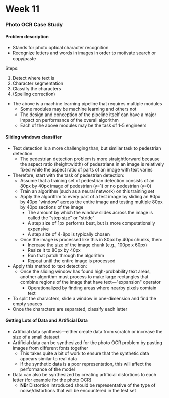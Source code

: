 # Week 11

### Photo OCR Case Study
#### Problem description
- Stands for photo optical character recognition
- Recognize letters and words in images in order to motivate search or copy/paste  

Steps:
1. Detect where text is
2. Character segmentation
3. Classify the characters 
4. (Spelling correction)

- The above is a machine learning pipeline that requires multiple modules
	- Some modules may be machine learning and others not
	- The design and conception of the pipeline itself can have a major impact on performance of the overall algorithm
	- Each of the above modules may be the task of 1-5 engineers

#### Sliding windows classifier
- Text detection is a more challenging than, but similar task to pedestrian detection
	- The pedestrian detection problem is more straightforward because the aspect ratio (height:width) of pedestrians in an image is relatively fixed while the aspect ratio of parts of an image with text varies
- Therefore, start with the task of pedestrian detection:
	- Assume that a training set of pedestrian detection consists of an 80px by 40px image of pedestrian (y=1) or no pedestrian (y=0)
	- Train an algorithm (such as a neural network) on this training set
	- Apply the algorithm to every part of a test image by sliding an 80px by 40px "window" across the entire image and testing multiple 80px by 40px sections of the image
		- The amount by which the window slides across the image is called the "step size" or "stride"
		- A step size of 1px performs best, but is more computationally expensive
		- A step size of 4-8px is typically chosen
	- Once the image is processed like this in 80px by 40px chunks, then:
		- Increase the size of the image chunk (e.g., 100px x 60px)
		- Resize it to 80px by 40px
		- Run that patch through the algorithm
		- Repeat until the entire image is processed
- Apply this method to text detection:
	- Once the sliding window has found high-probability text areas, another algorithm must process to make large rectangles that combine regions of the image that have text&mdash;"expansion" operator
		- Operationalized by finding areas where nearby pixels comtain text
- To split the characters, slide a window in one-dimension and find the empty spaces
- Once the characters are separated, classify each letter

#### Getting Lots of Data and Artificial Data
- Artificial data synthesis&mdash;either create data from scratch or increase the size of a small dataset
- Artificial data can be synthesized for the photo OCR problem by pasting images from different fonts together
	- This takes quite a bit of work to ensure that the synthetic data appears similar to real data
	- If the synthetic data is a poor representation, this will affect the performance of the model
- Data can also be synthesized by creating artificial distortions to each letter (for example for the photo OCR)
	- **NB:** Distortion introduced should be representative of the type of noise/distortions that will be encountered in the test set
